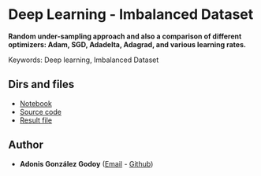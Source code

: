 # Deep Learning - Imbalanced Dataset 

__Random under-sampling approach and also a comparison of different optimizers: Adam, SGD, Adadelta, Adagrad, and 
various learning rates.__


Keywords: Deep learning, Imbalanced Dataset

## Dirs and files

- [Notebook](https://github.com/adions025/imbalanced_dataset-/blob/master/nbs/imbalanced_dataset.ipynb)
- [Source code](https://github.com/adions025/imbalanced_dataset-/tree/master/src)
- [Result file](https://github.com/adions025/imbalanced_dataset-/blob/master/data/results.csv)

## Author

* **Adonis González Godoy** ([Email](adions025@gmail.com) - [Github](https://github.com/adions025))

